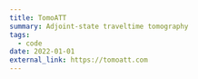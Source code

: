 ```yaml
---
title: TomoATT
summary: Adjoint-state traveltime tomography
tags:
  - code
date: 2022-01-01
external_link: https://tomoatt.com
---
```

